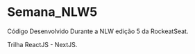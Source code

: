 # Semana_NLW5

Código Desenvolvido Durante a NLW edição 5 da RockeatSeat. 

Trilha ReactJS - NextJS.
